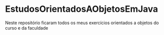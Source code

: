 # EstudosOrientadosAObjetosEmJava
Neste repositório ficaram todos os meus exercícios orientados a objetos do curso e da faculdade 
